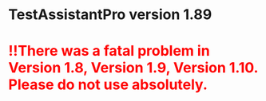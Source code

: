 # TestAssistantPro version 1.89

# <span style="color:red">!!There was a fatal problem in Version 1.8, Version 1.9, Version 1.10. Please do not use absolutely.</span>
